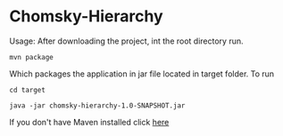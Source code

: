 # Chomsky-Hierarchy
Usage: 
After downloading the project, int the root directory run.
```shell
mvn package
```
Which packages the application in jar file located in target folder.
To run 
```
cd target
```
```shell
java -jar chomsky-hierarchy-1.0-SNAPSHOT.jar
```

If you don't have Maven installed click <a href="https://maven.apache.org/install.html">here</a>
